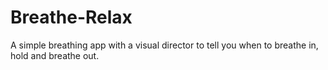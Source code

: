 # Breathe-Relax
A simple breathing app with a visual director to tell you when to breathe in, hold and breathe out.
